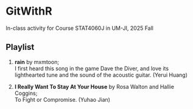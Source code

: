 # GitWithR
In-class activity for Course STAT4060J in UM-JI, 2025 Fall

## Playlist
1. **rain** by mxmtoon;  
I first heard this song in the game Dave the Diver, and love its lighthearted tune and the sound of the acoustic guitar. (Yerui Huang)

2. **I Really Want To Stay At Your House** by Rosa Walton and Hallie Coggins;  
To Fight or Compromise. (Yuhao Jian)
